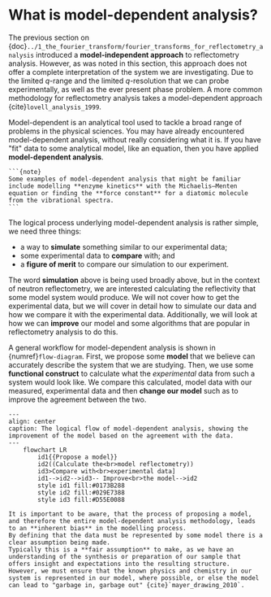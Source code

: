 # What is model-dependent analysis?

The previous section on {doc}`../1_the_fourier_transform/fourier_transforms_for_reflectometry_analysis` introduced a **model-independent approach** to reflectometry analysis.
However, as was noted in this section, this approach does not offer a complete interpretation of the system we are investigating. 
Due to the limited $q$-range and the limited $q$-resolution that we can probe experimentally, as well as the ever present phase problem. 
A more common methodology for reflectometry analysis takes a model-dependent approach {cite}`lovell_analysis_1999`. 

Model-dependent is an analytical tool used to tackle a broad range of problems in the physical sciences. 
You may have already encountered model-dependent analysis, without really considering what it is. 
If you have "fit" data to some analytical model, like an equation, then you have applied **model-dependent analysis**.
````{margin}
```{note}
Some examples of model-dependent analysis that might be familiar include modelling **enzyme kinetics** with the Michaelis–Menten equation or finding the **force constant** for a diatomic molecule from the vibrational spectra. 
```
````

The logical process underlying model-dependent analysis is rather simple, we need three things:
- a way to **simulate** something similar to our experimental data; 
- some experimental data to **compare** with; and 
- a **figure of merit** to compare our simulation to our experiment. 

The word **simulation** above is being used broadly above, but in the context of neutron reflectometry, we are interested calculating the reflectivity that some model system would produce. 
We will not cover how to get the experimental data, but we will cover in detail how to simulate our data and how we compare it with the experimental data. 
Additionally, we will look at how we can **improve** our model and some algorithms that are popular in reflectometry analysis to do this. 

A general workflow for model-dependent analysis is shown in {numref}`flow-diagram`. 
First, we propose some **model** that we believe can accurately describe the system that we are studying. 
Then, we use some **functional construct** to calculate what the *experimental* data from such a system would look like. 
We compare this calculated, model data with our measured, experimental data and then **change our model** such as to improve the agreement between the two. 

```{mermaid}
---
align: center
caption: The logical flow of model-dependent analysis, showing the improvement of the model based on the agreement with the data.
---
    flowchart LR
        id1{{Propose a model}}
        id2((Calculate the<br>model reflectometry))
        id3>Compare with<br>experimental data]
        id1-->id2-->id3-- Improve<br>the model-->id2
        style id1 fill:#0173B288
        style id2 fill:#029E7388
        style id3 fill:#D55E0088
```

```{warning}
It is important to be aware, that the process of proposing a model, and therefore the entire model-dependent analysis methodology, leads to an **inherent bias** in the modelling process. 
By defining that the data must be represented by some model there is a clear assumption being made. 
Typically this is a **fair assumption** to make, as we have an understanding of the synthesis or preparation of our sample that offers insight and expectations into the resulting structure. 
However, we must ensure that the known physics and chemistry in our system is represented in our model, where possible, or else the model can lead to "garbage in, garbage out" {cite}`mayer_drawing_2010`.
```